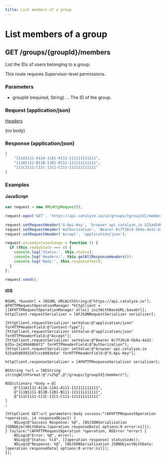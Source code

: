 ```yaml
---
title: List members of a group
---
```


# List members of a group

## GET /groups/{groupId}/members
List the IDs of users belonging to a group.

This route requires *Supervisor*-level permissions.

### Parameters

* groupId (required, String) ... The ID of the group.

### Request (application/json)

[Headers](/baas/api-reference/overview/headers/)

(no body)
### Response (application/json)

```json
[
    "111A1111-A11A-11A1-A111-111111111111",
    "111B1111-B11B-11B1-B111-111111111111",
    "111C1111-C11C-11C1-C111-111111111111"
]
```

### Examples

#### JavaScript

```javascript
var request = new XMLHttpRequest();

request.open('GET', 'https://api.catalyze.io/v2/groups/{groupId}/members');

request.setRequestHeader('X-Api-Key', 'browser api.catalyze.io 525ad5d6993247cccb083e5a');
request.setRequestHeader('Authorization', 'Bearer 0c7f26c8-5b4a-4a32-b35a-2e249448bbf2');
request.setRequestHeader('Accept', 'application/json');

request.onreadystatechange = function () {
  if (this.readyState === 4) {
    console.log('Status:', this.status);
    console.log('Headers:', this.getAllResponseHeaders());
    console.log('Body:', this.responseText);
  }
};

request.send();
```


#### iOS

```objc
NSURL *baseUrl = [NSURL URLWithString:@"https://api.catalyze.io"];
AFHTTPRequestOperationManager *httpClient = [[AFHTTPRequestOperationManager alloc] initWithBaseURL:baseUrl];
httpClient.requestSerializer = [AFJSONRequestSerializer serializer];

[httpClient.requestSerializer setValue:@"application/json" forHTTPHeaderField:@"Content-Type"];
[httpClient.requestSerializer setValue:@"application/json" forHTTPHeaderField:@"Accept"];
[httpClient.requestSerializer setValue:@"Bearer 0c7f26c8-5b4a-4a32-b35a-2e249448bbf2" forHTTPHeaderField:@"Authorization"];
[httpClient.requestSerializer setValue:@"browser api.catalyze.io 525ad5d6993247cccb083e5a" forHTTPHeaderField:@"X-Api-Key"];

httpClient.responseSerializer = [AFHTTPResponseSerializer serializer];

NSString *url = [NSString stringWithFormat:@"/v2%@",@"/groups/{groupId}/members"];

NSDictionary *body = @[
    @"111A1111-A11A-11A1-A111-111111111111",
    @"111B1111-B11B-11B1-B111-111111111111",
    @"111C1111-C11C-11C1-C111-111111111111"
]
;

[httpClient GET:url parameters:body success:^(AFHTTPRequestOperation *operation, id responseObject) {
    NSLog(@"Success Response: %@", [NSJSONSerialization JSONObjectWithData:[operation responseData] options:0 error:nil]);
} failure:^(AFHTTPRequestOperation *operation, NSError *error) {
    NSLog(@"Error: %@", error);
    NSLog(@"Status: %ld", [[operation response] statusCode]);
    NSLog(@"Response: %@", [NSJSONSerialization JSONObjectWithData:[operation responseData] options:0 error:nil]);
}];
```


